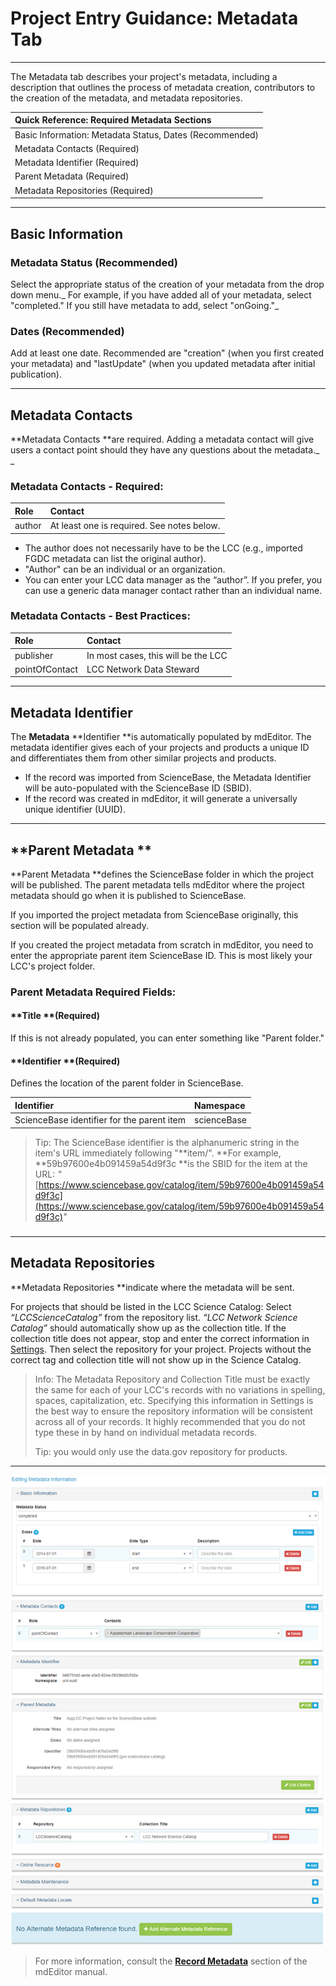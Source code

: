 # Project Entry Guidance: Metadata Tab

---

The Metadata tab describes your project's metadata, including a description that outlines the process of metadata creation, contributors to the creation of the metadata, and metadata repositories.

| **Quick Reference: Required Metadata Sections** |
| :--- |
| Basic Information: Metadata Status, Dates \(Recommended\) |
| Metadata Contacts \(Required\) |
| Metadata Identifier \(Required\) |
| Parent Metadata \(Required\) |
| Metadata Repositories \(Required\) |

---

## **Basic Information**

### **Metadata Status \(Recommended\)**

Select the appropriate status of the creation of your metadata from the drop down menu._ For example, if you have added all of your metadata, select "completed." If you still have metadata to add, select "onGoing."_

### **Dates \(Recommended\)**

Add at least one date. Recommended are "creation" \(when you first created your metadata\) and "lastUpdate" \(when you updated metadata after initial publication\).

---

## **Metadata Contacts**

**Metadata Contacts **are required. Adding a metadata contact will give users a contact point should they have any questions about the metadata._ _

### Metadata Contacts - Required:

| Role | Contact |
| :--- | :--- |
| author | At least one is required. See notes below. |

* The author does not necessarily have to be the LCC \(e.g., imported FGDC metadata can list the original author\).
* "Author" can be an individual or an organization.
* You can enter your LCC data manager as the “author”. If you prefer, you can use a generic data manager contact rather than an individual name.

### Metadata Contacts - Best Practices:

| Role | Contact |
| :--- | :--- |
| publisher | In most cases, this will be the LCC |
| pointOfContact | LCC Network Data Steward |

---

## Metadata Identifier

The **Metadata** **Identifier **is automatically populated by mdEditor. The metadata identifier gives each of your projects and products a unique ID and differentiates them from other similar projects and products.

* If the record was imported from ScienceBase, the Metadata Identifier will be auto-populated with the ScienceBase ID \(SBID\).
* If the record was created in mdEditor, it will generate a universally unique identifier \(UUID\).

---

## **Parent Metadata **

**Parent Metadata **defines the ScienceBase folder in which the project will be published. The parent metadata tells mdEditor where the project metadata should go when it is published to ScienceBase.

If you imported the project metadata from ScienceBase originally, this section will be populated already.

If you created the project metadata from scratch in mdEditor, you need to enter the appropriate parent item ScienceBase ID. This is most likely your LCC's project folder.

### Parent Metadata Required Fields:

#### **Title **\(Required\)

If this is not already populated, you can enter something like "Parent folder."

#### **Identifier **\(Required\)

Defines the location of the parent folder in ScienceBase.

| Identifier | Namespace |
| :--- | :--- |
| ScienceBase identifier for the parent item | scienceBase |

> Tip: The ScienceBase identifier is the alphanumeric string in the item's URL immediately following "**item/". **For example, **59b97600e4b091459a54d9f3c **is the SBID for the item at the URL: _"_[https://www.sciencebase.gov/catalog/item/59b97600e4b091459a54d9f3c](https://www.sciencebase.gov/catalog/item/59b97600e4b091459a54d9f3c)_"_

##### 

---

## **Metadata Repositories**

**Metadata Repositories **indicate where the metadata will be sent.

For projects that should be listed in the LCC Science Catalog: Select _“LCCScienceCatalog”_ from the repository list. _“LCC Network Science Catalog”_ should automatically show up as the collection title. If the collection title does not appear, stop and enter the correct information in [Settings](/settings.md). Then select the repository for your project. Projects without the correct tag and collection title will not show up in the Science Catalog.

> Info: The Metadata Repository and Collection Title must be exactly the same for each of your LCC's records with no variations in spelling, spaces, capitalization, etc. Specifying this information in Settings is the best way to ensure the repository information will be consistent across all of your records. It highly recommended that you do not type these in by hand on individual metadata records.
>
> Tip: you would only use the data.gov repository for products.

---

![](/assets/metadata_window.png)

> For more information, consult the [**Record Metadata**](https://adiwg.gitbooks.io/mdeditor/content/record/edit/main.html) section of the mdEditor manual.




